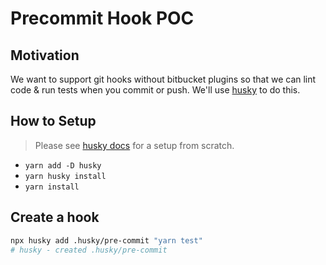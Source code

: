 # Precommit Hook POC

## Motivation

We want to support git hooks without bitbucket plugins so that we can lint code & run tests when you commit or push. We'll use [husky](https://typicode.github.io/husky) to do this.

## How to Setup

> Please see [husky docs](https://typicode.github.io/husky/#/?id=manual) for a setup from scratch.

* `yarn add -D husky`
* `yarn husky install`
* `yarn install`

## Create a hook

```sh
npx husky add .husky/pre-commit "yarn test"
# husky - created .husky/pre-commit
```

